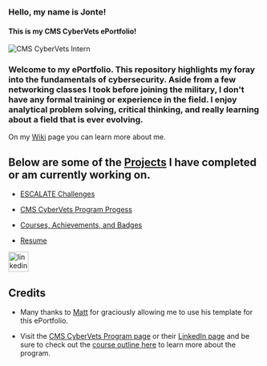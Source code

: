 ### Hello, my name is Jonte!
#### This is my CMS CyberVets ePortfolio!
![CMS CyberVets Intern](https://camo.githubusercontent.com/fd2ba29b17314a28305969722d14bea4429b426222aff344d00a46eae71a1ae0/68747470733a2f2f6d656469612d657870312e6c6963646e2e636f6d2f646d732f696d6167652f43344531424151483435343856744b4e5772772f636f6d70616e792d6261636b67726f756e645f31303030302f302f313634383438313334333935383f653d3231343734383336343726763d6265746126743d33366a4a70555171516d4a6f34734658333758454b6c6c6c7847755a56582d703843625642436d4d4f6463)

  
### Welcome to my ePortfolio. This repository highlights my foray into the fundamentals of cybersecurity. Aside from a few networking classes I took before joining the military, I don't have any formal training or experience in the field. I enjoy analytical problem solving, critical thinking, and really learning about a field that is ever evolving. 

On my [Wiki](https://github.com/JD101110/ePortfolio/wiki) page you can learn more about me.


## Below are some of the [Projects](https://github.com/JD101110?tab=projects&type=beta) I have completed or am currently working on.


* [ESCALATE Challenges]( https://github.com/users/JD101110/projects/4)
* [CMS CyberVets Program Progess]( https://github.com/users/JD101110/projects/3)


* [Courses, Achievements, and Badges]( https://github.com/users/JD101110/projects/5)
* [Resume](https://github.com/JD101110/ePortfolio/wiki/Resume)

[<img src='https://cdn.jsdelivr.net/npm/simple-icons@3.0.1/icons/linkedin.svg' alt='linkedin' height='40'>](https://www.linkedin.com/in/jonte.dalton-463573213/)


## Credits

* Many thanks to [Matt](https://github.com/users/ellismj) for graciously allowing me to use his template for this ePortfolio. 

* Visit the [CMS CyberVets Program page](https://www.cms.gov/about-cms/careers-cms/cms-cybervets-program) or their [LinkedIn page](https://www.linkedin.com/company/cms-cybervets/) and be sure to check out the [course outline here](https://www.cms.gov/files/document/cms-cybervet-course-outline.pdf) to learn more about the program.
